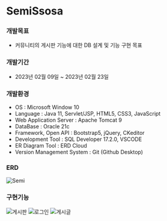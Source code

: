 # SemiSsosa

### 개발목표
- 커뮤니티의 게시판 기능에 대한 DB 설계 및 기능 구현 목표

### 개발기간
- 2023년 02월 09일 ~ 2023년 02월 23일

### 개발환경
- OS : Microsoft Window 10
- Language : Java 11, Servlet/JSP, HTML5, CSS3, JavaScript
- Web Application Server : Apache Tomcat 9
- DataBase : Oracle 21c
- Framework, Open API : Bootstrap5, jQuery, CKeditor
- Development Tool : SQL Developer 17.2.0, VSCODE
- ER Diagram Tool : ERD Cloud
- Version Management System : Git (Github Desktop)

### ERD
![Semi](https://github.com/diget611/SemiSsosa/assets/115057175/322d5c03-0b72-478f-8038-6d9242bb83a0)

### 구현기능
![게시판](https://github.com/diget611/SemiSsosa/assets/115057175/9b909c00-2491-4555-87cb-8e6be290101c)
![로그인](https://github.com/diget611/SemiSsosa/assets/115057175/d6e0c387-06f4-4008-8461-3bb0f3d8bb37)
![게시글](https://github.com/diget611/SemiSsosa/assets/115057175/e727dd8a-ace1-4f7d-bedc-b2df9c6c7521)
